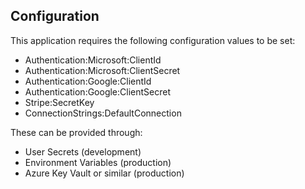 ﻿## Configuration

This application requires the following configuration values to be set:

- Authentication:Microsoft:ClientId
- Authentication:Microsoft:ClientSecret
- Authentication:Google:ClientId
- Authentication:Google:ClientSecret
- Stripe:SecretKey
- ConnectionStrings:DefaultConnection

These can be provided through:
- User Secrets (development)
- Environment Variables (production)
- Azure Key Vault or similar (production)